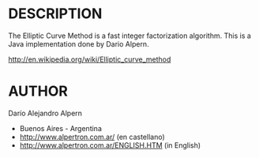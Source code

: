 DESCRIPTION
===========
The Elliptic Curve Method is a fast integer factorization algorithm.  This
is a Java implementation done by Dario Alpern.

http://en.wikipedia.org/wiki/Elliptic_curve_method

AUTHOR
======
Darío Alejandro Alpern
* Buenos Aires - Argentina
* http://www.alpertron.com.ar/ (en castellano)
* http://www.alpertron.com.ar/ENGLISH.HTM (in English)
